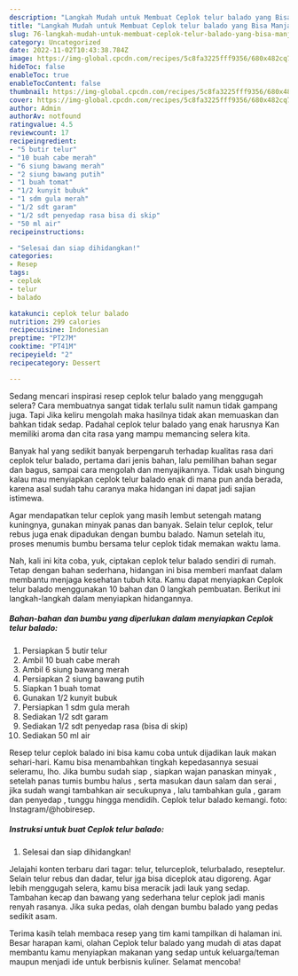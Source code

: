 ```yaml
---
description: "Langkah Mudah untuk Membuat Ceplok telur balado yang Bisa Manjain Lidah, Buat Buka Puasa Enak"
title: "Langkah Mudah untuk Membuat Ceplok telur balado yang Bisa Manjain Lidah, Buat Buka Puasa Enak"
slug: 76-langkah-mudah-untuk-membuat-ceplok-telur-balado-yang-bisa-manjain-lidah-buat-buka-puasa-enak
category: Uncategorized
date: 2022-11-02T10:43:38.784Z
image: https://img-global.cpcdn.com/recipes/5c8fa3225fff9356/680x482cq70/ceplok-telur-balado-foto-resep-utama.jpg
hideToc: false
enableToc: true
enableTocContent: false
thumbnail: https://img-global.cpcdn.com/recipes/5c8fa3225fff9356/680x482cq70/ceplok-telur-balado-foto-resep-utama.jpg
cover: https://img-global.cpcdn.com/recipes/5c8fa3225fff9356/680x482cq70/ceplok-telur-balado-foto-resep-utama.jpg
author: Admin
authorAv: notfound
ratingvalue: 4.5
reviewcount: 17
recipeingredient:
- "5 butir telur"
- "10 buah cabe merah"
- "6 siung bawang merah"
- "2 siung bawang putih"
- "1 buah tomat"
- "1/2 kunyit bubuk"
- "1 sdm gula merah"
- "1/2 sdt garam"
- "1/2 sdt penyedap rasa bisa di skip"
- "50 ml air"
recipeinstructions:

- "Selesai dan siap dihidangkan!"
categories:
- Resep
tags:
- ceplok
- telur
- balado

katakunci: ceplok telur balado 
nutrition: 299 calories
recipecuisine: Indonesian
preptime: "PT27M"
cooktime: "PT41M"
recipeyield: "2"
recipecategory: Dessert

---
```



Sedang mencari inspirasi resep ceplok telur balado yang menggugah selera? Cara membuatnya sangat tidak terlalu sulit namun tidak gampang juga. Tapi Jika keliru mengolah maka hasilnya tidak akan memuaskan dan bahkan tidak sedap. Padahal ceplok telur balado yang enak harusnya Kan memiliki aroma dan cita rasa yang mampu memancing selera kita.


Banyak hal yang sedikit banyak berpengaruh terhadap kualitas rasa dari ceplok telur balado, pertama dari jenis bahan, lalu pemilihan bahan segar dan bagus, sampai cara mengolah dan menyajikannya. Tidak usah bingung kalau mau menyiapkan ceplok telur balado enak di mana pun anda berada, karena asal sudah tahu caranya maka hidangan ini dapat jadi sajian istimewa.

Agar mendapatkan telur ceplok yang masih lembut setengah matang kuningnya, gunakan minyak panas dan banyak. Selain telur ceplok, telur rebus juga enak dipadukan dengan bumbu balado. Namun setelah itu, proses menumis bumbu bersama telur ceplok tidak memakan waktu lama.


Nah, kali ini kita coba, yuk, ciptakan ceplok telur balado sendiri di rumah. Tetap dengan bahan sederhana, hidangan ini bisa memberi manfaat dalam membantu menjaga kesehatan tubuh kita. Kamu dapat menyiapkan Ceplok telur balado menggunakan 10 bahan dan 0 langkah pembuatan. Berikut ini langkah-langkah dalam menyiapkan hidangannya.

<!--inarticleads1-->

##### Bahan-bahan dan bumbu yang diperlukan dalam menyiapkan Ceplok telur balado:

1. Persiapkan 5 butir telur
1. Ambil 10 buah cabe merah
1. Ambil 6 siung bawang merah
1. Persiapkan 2 siung bawang putih
1. Siapkan 1 buah tomat
1. Gunakan 1/2 kunyit bubuk
1. Persiapkan 1 sdm gula merah
1. Sediakan 1/2 sdt garam
1. Sediakan 1/2 sdt penyedap rasa (bisa di skip)
1. Sediakan 50 ml air


Resep telur ceplok balado ini bisa kamu coba untuk dijadikan lauk makan sehari-hari. Kamu bisa menambahkan tingkah kepedasannya sesuai seleramu, lho. Jika bumbu sudah siap , siapkan wajan panaskan minyak , setelah panas tumis bumbu halus , serta masukan daun salam dan serai , jika sudah wangi tambahkan air secukupnya , lalu tambahkan gula , garam dan penyedap , tunggu hingga mendidih. Ceplok telur balado kemangi. foto: Instagram/@hobiresep. 

<!--inarticleads2-->

##### Instruksi untuk buat Ceplok telur balado:


1. Selesai dan siap dihidangkan!

Jelajahi konten terbaru dari tagar: telur, telurceplok, telurbalado, reseptelur. Selain telur rebus dan dadar, telur jga bisa diceplok atau digoreng. Agar lebih menggugah selera, kamu bisa meracik jadi lauk yang sedap. Tambahan kecap dan bawang yang sederhana telur ceplok jadi manis renyah rasanya. Jika suka pedas, olah dengan bumbu balado yang pedas sedikit asam. 

Terima kasih telah membaca resep yang tim kami tampilkan di halaman ini. Besar harapan kami, olahan Ceplok telur balado yang mudah di atas dapat membantu kamu menyiapkan makanan yang sedap untuk keluarga/teman maupun menjadi ide untuk berbisnis kuliner. Selamat mencoba!
